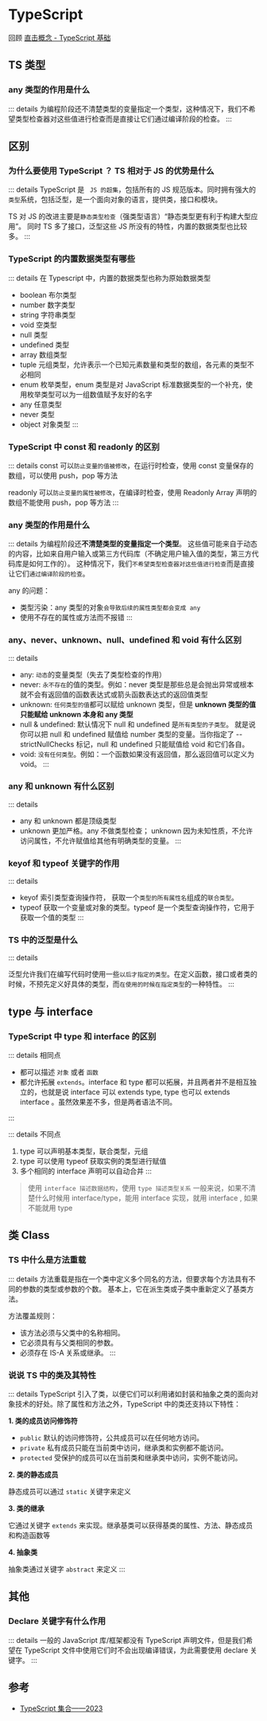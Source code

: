 # TypeScript

回顾 [直击概念 - TypeScript 基础](../../%E7%9B%B4%E5%87%BB%E6%A6%82%E5%BF%B5/11ts/s_ts_1-base.md)

## TS 类型

### any 类型的作用是什么

::: details
为编程阶段还不清楚类型的变量指定一个类型，这种情况下，我们不希望类型检查器对这些值进行检查而是直接让它们通过编译阶段的检查。
:::

## 区别

### 为什么要使用 TypeScript ？ TS 相对于 JS 的优势是什么

::: details
TypeScript 是 ` JS 的超集`，包括所有的 JS 规范版本。同时拥有强大的`类型`系统，包括泛型，是一个面向对象的语言，提供类，接口和模块。

TS 对 JS 的改进主要是`静态类型检查`（强类型语言）“静态类型更有利于构建大型应用”。
同时 TS 多了接口，泛型这些 JS 所没有的特性，内置的数据类型也比较多。
:::

### TypeScript 的内置数据类型有哪些

::: details 在 Typescript 中，内置的数据类型也称为原始数据类型

- boolean 布尔类型
- number 数字类型
- string 字符串类型
- void 空类型
- null 类型
- undefined 类型
- array 数组类型
- tuple 元组类型，允许表示一个已知元素数量和类型的数组，各元素的类型不必相同
- enum 枚举类型，enum 类型是对 JavaScript 标准数据类型的一个补充，使用枚举类型可以为一组数值赋予友好的名字
- any 任意类型
- never 类型
- object 对象类型
  :::

### TypeScript 中 const 和 readonly 的区别

::: details
const 可以`防止变量的值被修改`，在运行时检查，使用 const 变量保存的数组，可以使用 push，pop 等方法

readonly 可以`防止变量的属性被修改`，在编译时检查，使用 Readonly Array 声明的数组不能使用 push，pop 等方法
:::

### any 类型的作用是什么

::: details
为编程阶段还**不清楚类型的变量指定一个类型**。 这些值可能来自于动态的内容，比如来自用户输入或第三方代码库（不确定用户输入值的类型，第三方代码库是如何工作的）。 这种情况下，我们`不希望类型检查器对这些值进行检查`而是直接让它们`通过编译阶段的检查`。

any 的问题：

- 类型污染：any 类型的对象`会导致后续的属性类型都会变成 any`
- 使用不存在的属性或方法而不报错
  :::

### any、never、unknown、null、undefined 和 void 有什么区别

::: details

- any: `动态`的变量类型（失去了类型检查的作用）
- never: `永不存在`的值的类型。例如：never 类型是那些总是会抛出异常或根本就不会有返回值的函数表达式或箭头函数表达式的返回值类型
- unknown: `任何类型的值`都可以赋给 unknown 类型，但是 **unknown 类型的值只能赋给 unknown 本身和 any 类型**
- null & undefined: 默认情况下 null 和 undefined 是`所有类型的子类型`。 就是说你可以把 null 和 undefined 赋值给 number 类型的变量。当你指定了 --strictNullChecks 标记，null 和 undefined 只能赋值给 void 和它们各自。
- void: `没有任何类型`。例如：一个函数如果没有返回值，那么返回值可以定义为 void。
  :::

### any 和 unknown 有什么区别

::: details

- any 和 unknown 都是顶级类型
- unknown 更加严格。any 不做类型检查； unknown 因为未知性质，不允许访问属性，不允许赋值给其他有明确类型的变量。
  :::

### keyof 和 typeof 关键字的作用

::: details

- keyof 索引类型查询操作符， 获取一个`类型的所有属性名`组成的`联合类型`。
- typeof 获取一个变量或对象的类型。typeof 是一个类型查询操作符，它用于获取一个值的类型
  :::

### TS 中的泛型是什么

::: details

泛型允许我们在编写代码时使用一些`以后才指定的类型`。在定义函数，接口或者类的时候，不预先定义好具体的类型，而`在使用的时候在指定类型`的一种特性。
:::

## type 与 interface

### TypeScript 中 type 和 interface 的区别

::: details 相同点

- 都可以描述 `对象` 或者 `函数`
- 都允许拓展 `extends`。interface 和 type 都可以拓展，并且两者并不是相互独立的，也就是说 interface 可以 extends type, type 也可以 extends interface 。虽然效果差不多，但是两者语法不同。

:::

::: details 不同点

1. type 可以声明基本类型，联合类型，元组
2. type 可以使用 typeof 获取实例的类型进行赋值
3. 多个相同的 interface 声明可以自动合并
   :::

> 使用 `interface 描述数据结构`，使用 `type 描述类型关系`
> 一般来说，如果不清楚什么时候用 interface/type，能用 interface 实现，就用 interface , 如果不能就用 type

## 类 Class

### TS 中什么是方法重载

::: details
方法重载是指在一个类中定义多个同名的方法，但要求每个方法具有不同的参数的类型或参数的个数。 基本上，它在派生类或子类中重新定义了基类方法。

方法覆盖规则：

- 该方法必须与父类中的名称相同。
- 它必须具有与父类相同的参数。
- 必须存在 IS-A 关系或继承。
  :::

### 说说 TS 中的类及其特性

::: details
TypeScript 引入了类，以便它们可以利用诸如封装和抽象之类的面向对象技术的好处。除了属性和方法之外，TypeScript 中的类还支持以下特性：

**1. 类的成员访问修饰符**

- `public` 默认的访问修饰符，公共成员可以在任何地方访问。
- `private` 私有成员只能在当前类中访问，继承类和实例都不能访问。
- `protected` 受保护的成员可以在当前类和继承类中访问，实例不能访问。

**2. 类的静态成员**

静态成员可以通过 `static` 关键字来定义

**3. 类的继承**

它通过关键字 `extends` 来实现。继承基类可以获得基类的属性、方法、静态成员和构造函数等

**4. 抽象类**

抽象类通过关键字 `abstract` 来定义
:::

## 其他

### Declare 关键字有什么作用

::: details
一般的 JavaScript 库/框架都没有 TypeScript 声明文件，但是我们希望在 TypeScript 文件中使用它们时不会出现编译错误，为此需要使用 declare 关键字。
:::

## 参考

- [TypeScript 集合——2023](https://juejin.cn/post/7227702665484042297)
